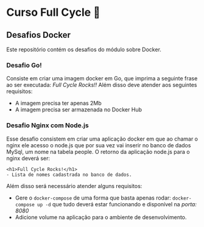 # Curso Full Cycle 🚀

## Desafios Docker
Este repositório contém os desafios do módulo sobre Docker.

### Desafio Go!
Consiste em criar uma imagem docker em Go, que imprima a seguinte frase ao ser executada: *Full Cycle Rocks!!*
Além disso deve atender aos seguintes requisitos:
- A imagem precisa ter apenas 2Mb
- A imagem precisa ser armazenada no Docker Hub

### Desafio Nginx com Node.js
Esse desafio consistem em criar uma aplicação docker em que ao chamar o nginx ele acesso o node.js que por sua vez vai inserir no banco de dados MySql, um nome na tabela people. 
O retorno da aplicação node.js para o nginx deverá ser:
```
<h1>Full Cycle Rocks!</h1>
- Lista de nomes cadastrada no banco de dados.
```

Além disso será necessário atender alguns requisitos:
- Gere o `docker-compose` de uma forma que basta apenas rodar: `docker-compose up -d` que tudo deverá estar funcionando e disponível na _porta: 8080_
- Adicione volume na aplicação para o ambiente de desenvolvimento. 
